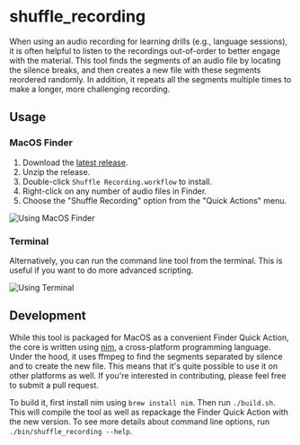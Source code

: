 # shuffle_recording
When using an audio recording for learning drills (e.g., language sessions), it
is often helpful to listen to the recordings out-of-order to better engage with
the material.  This tool finds the segments of an audio file by locating the
silence breaks, and then creates a new file with these segments reordered
randomly.  In addition, it repeats all the segments multiple times to make a
longer, more challenging recording.

## Usage

### MacOS Finder
1. Download the [latest release](https://github.com/jdve/shuffle_recording/releases).
2. Unzip the release.
3. Double-click `Shuffle Recording.workflow` to install.
4. Right-click on any number of audio files in Finder.
5. Choose the "Shuffle Recording" option from the "Quick Actions" menu.

![Using MacOS Finder](doc/finder.gif)

### Terminal
Alternatively, you can run the command line tool from the terminal.  This is
useful if you want to do more advanced scripting.

![Using Terminal](doc/terminal.gif)

## Development
While this tool is packaged for MacOS as a convenient Finder Quick Action, the
core is written using [nim](https://nim-lang.org), a cross-platform programming
language.  Under the hood, it uses ffmpeg to find the segments separated by
silence and to create the new file.  This means that it's quite possible to use
it on other platforms as well.  If you're interested in contributing, please feel
free to submit a pull request.

To build it, first install nim using `brew install nim`.  Then run
`./build.sh`.  This will compile the tool as well as repackage the Finder Quick
Action with the new version.  To see more details about command line options,
run `./bin/shuffle_recording --help`.

